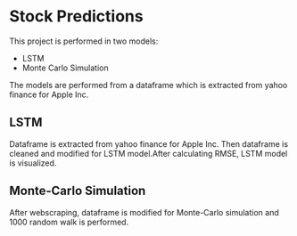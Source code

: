 # Stock Predictions
This project is performed in two models:

* LSTM
* Monte Carlo Simulation

The models are performed from a dataframe which is extracted from yahoo finance for Apple Inc.

## LSTM
Dataframe is extracted from yahoo finance for Apple Inc. Then dataframe is cleaned and modified for LSTM model.After calculating RMSE, LSTM model is visualized.

## Monte-Carlo Simulation
After webscraping, dataframe is modified for Monte-Carlo simulation and 1000 random walk is performed.
